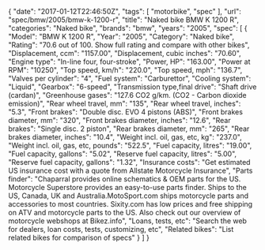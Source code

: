{
    "date": "2017-01-12T22:46:50Z",
    "tags": [
        "motorbike",
        "spec"
    ],
    "url": "spec\/bmw\/2005\/bmw-k-1200-r",
    "title": "Naked bike BMW K 1200 R",
    "categories": "Naked bike",
    "brands": "bmw",
    "years": "2005",
    "spec": [
        {
            "Model": "BMW K 1200 R",
            "Year": "2005",
            "Category": "Naked bike",
            "Rating": "70.6 out of 100. Show full rating and compare with other bikes",
            "Displacement, ccm": "1157.00",
            "Displacement, cubic inches": "70.60",
            "Engine type": "In-line four, four-stroke",
            "Power, HP": "163.00",
            "Power at RPM": "10250",
            "Top speed, km\/h": "220.0",
            "Top speed, mph": "136.7",
            "Valves per cylinder": "4",
            "Fuel system": "Carburettor",
            "Cooling system": "Liquid",
            "Gearbox": "6-speed",
            "Transmission type,final drive": "Shaft drive (cardan)",
            "Greenhouse gases": "127.6 CO2 g\/km. (CO2 - Carbon dioxide emission)",
            "Rear wheel travel, mm": "135",
            "Rear wheel travel, inches": "5.3",
            "Front brakes": "Double disc. EVO 4 pistons (ABS)",
            "Front brakes diameter, mm": "320",
            "Front brakes diameter, inches": "12.6",
            "Rear brakes": "Single disc. 2 piston",
            "Rear brakes diameter, mm": "265",
            "Rear brakes diameter, inches": "10.4",
            "Weight incl. oil, gas, etc, kg": "237.0",
            "Weight incl. oil, gas, etc, pounds": "522.5",
            "Fuel capacity, litres": "19.00",
            "Fuel capacity, gallons": "5.02",
            "Reserve fuel capacity, litres": "5.00",
            "Reserve fuel capacity, gallons": "1.32",
            "Insurance costs": "Get estimated US insurance cost with a quote from Allstate Motorcycle Insurance",
            "Parts finder": "Chaparral provides online schematics & OEM parts for the US.   Motorcycle Superstore provides an easy-to-use parts finder. Ships to the US, Canada, UK and Australia.MotoSport.com ships motorcycle parts and accessories to most countries.    Sixity.com has low prices and free shipping on ATV and motorcycle parts to the US. Also check out our overview of motorcycle webshops at Bikez.info",
            "Loans, tests, etc": "Search the web for dealers, loan costs, tests, customizing, etc",
            "Related bikes": "List related bikes for comparison of specs"
        }
    ]
}